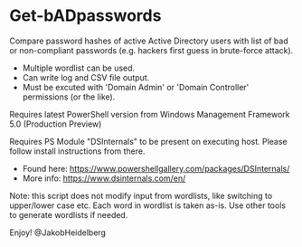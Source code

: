 # Get-bADpasswords

Compare password hashes of active Active Directory users with list of bad or non-compliant passwords (e.g. hackers first guess in brute-force attack).
- Multiple wordlist can be used.
- Can write log and CSV file output.
- Must be excuted with 'Domain Admin' or 'Domain Controller' permissions (or the like).

Requires latest PowerShell version from Windows Management Framework 5.0 (Production Preview)

Requires PS Module "DSInternals" to be present on executing host. Please follow install instructions from there.
- Found here: https://www.powershellgallery.com/packages/DSInternals/
- More info:  https://www.dsinternals.com/en/

Note: this script does not modify input from wordlists, like switching to upper/lower case etc. Each word in wordlist is taken as-is. Use other tools to generate wordlists if needed.

Enjoy!
@JakobHeidelberg
